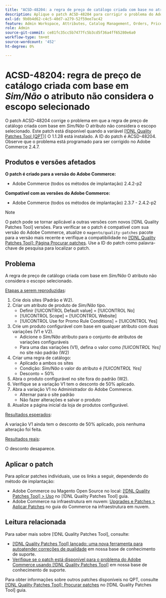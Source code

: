 ```yaml
---
title: "ACSD-48204: a regra de preço de catálogo criada com base no atributo *Sim/Não* não considera o escopo selecionado"
description: Aplique o patch ACSD-48204 para corrigir o problema do Adobe Commerce em que a regra de preço de catálogo criada com base no atributo *Sim/Não* não considera o escopo selecionado.
exl-id: 9b0b4d62-c4c5-40d7-a279-52f59ee7ac42
feature: Admin Workspace, Attributes, Catalog Management, Orders, Price Rules
role: Admin
source-git-commit: ce81fc35cc5b7477fc5b3cd5f36a4ff65280e6a0
workflow-type: tm+mt
source-wordcount: '452'
ht-degree: 0%

---
```


# ACSD-48204: regra de preço de catálogo criada com base em *Sim/Não* o atributo não considera o escopo selecionado

O patch ACSD-48204 corrige o problema em que a regra de preço de catálogo criada com base em *Sim/Não* O atributo não considera o escopo selecionado. Este patch está disponível quando a variável [[!DNL Quality Patches Tool (QPT)]](/help/announcements/adobe-commerce-announcements/magento-quality-patches-released-new-tool-to-self-serve-quality-patches.md) O 1.1.28 está instalado. A ID do patch é ACSD-48204. Observe que o problema está programado para ser corrigido no Adobe Commerce 2.4.7.

## Produtos e versões afetados

**O patch é criado para a versão do Adobe Commerce:**

* Adobe Commerce (todos os métodos de implantação) 2.4.2-p2

**Compatível com as versões do Adobe Commerce:**

* Adobe Commerce (todos os métodos de implantação) 2.3.7 - 2.4.2-p2

>[!NOTE]
>
>O patch pode se tornar aplicável a outras versões com novos [!DNL Quality Patches Tool] versões. Para verificar se o patch é compatível com sua versão do Adobe Commerce, atualize o `magento/quality-patches` pacote para a versão mais recente e verifique a compatibilidade no [[!DNL Quality Patches Tool]: Página Procurar patches](https://experienceleague.adobe.com/tools/commerce-quality-patches/index.html). Use a ID do patch como palavra-chave de pesquisa para localizar o patch.

## Problema

A regra de preço de catálogo criada com base em *Sim/Não* O atributo não considera o escopo selecionado.

<u>Etapas a serem reproduzidas</u>:

1. Crie dois sites (Padrão e W2).
1. Criar um atributo de produto de *Sim/Não* tipo.
   * Definir [!UICONTROL Default value] = [!UICONTROL No]
   * [!UICONTROL Scope] = [!UICONTROL Website]
   * [!UICONTROL Use for Promo Rule Conditions] = [!UICONTROL Yes]
1. Crie um produto configurável com base em qualquer atributo com duas variações (V1 e V2).
   * Adicione o *Sim/Não* atributo para o conjunto de atributos de variações configuráveis
   * Para uma das variações (V1), defina o valor como *[!UICONTROL Yes]* no site não padrão (W2)
1. Criar uma regra de catálogo:
   * Aplicado a ambos os sites
   * Condição: *Sim/Não* o valor do atributo é *[!UICONTROL Yes]*
   * Desconto = 50%
1. Abra o produto configurável no site fora do padrão (W2).
1. Verifique se a variação V1 tem o desconto de 50% aplicado.
1. Abra a variação V1 no Administrador do Adobe Commerce.
   * Alternar para o site padrão
   * Não fazer alterações e salvar o produto
1. Atualize a página inicial da loja de produtos configurável.

<u>Resultados esperados</u>:

A variação V1 ainda tem o desconto de 50% aplicado, pois nenhuma alteração foi feita.

<u>Resultados reais</u>:

O desconto desaparece.

## Aplicar o patch

Para aplicar patches individuais, use os links a seguir, dependendo do método de implantação:

* Adobe Commerce ou Magento Open Source no local: [[!DNL Quality Patches Tool] > Uso](https://experienceleague.adobe.com/docs/commerce-operations/tools/quality-patches-tool/usage.html) no [!DNL Quality Patches Tool] guia.
* Adobe Commerce na infraestrutura em nuvem: [Upgrades e Patches > Aplicar Patches](https://experienceleague.adobe.com/docs/commerce-cloud-service/user-guide/develop/upgrade/apply-patches.html) no guia do Commerce na infraestrutura em nuvem.

## Leitura relacionada

Para saber mais sobre [!DNL Quality Patches Tool], consulte:

* [[!DNL Quality Patches Tool] lançado: uma nova ferramenta para autoatender correções de qualidade](/help/announcements/adobe-commerce-announcements/magento-quality-patches-released-new-tool-to-self-serve-quality-patches.md) em nossa base de conhecimento de suporte.
* [Verifique se o patch está disponível para o problema do Adobe Commerce usando [!DNL Quality Patches Tool]](/help/support-tools/patches-available-in-qpt-tool/check-patch-for-magento-issue-with-magento-quality-patches.md) em nossa base de conhecimento de suporte.

Para obter informações sobre outros patches disponíveis no QPT, consulte [[!DNL Quality Patches Tool]: Procurar patches](https://experienceleague.adobe.com/tools/commerce-quality-patches/index.html) no [!DNL Quality Patches Tool] guia.
